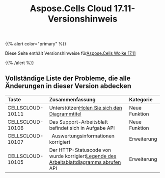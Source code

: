 ﻿---
title: Aspose.Cells Cloud 17.11-Versionshinweis
second_title: Aspose.Cells Cloud Documen
type: docs
url: /de/aspose-cells-cloud-17-11-release-notes/
aliases: [/aspose-cells-for-cloud-17-11-release-notes/]
description: Aspose.Cells Cloud unterstützt Excel zum Erstellen, Konvertieren, Zusammenführen, Aufteilen, Schützen, inneren Objektvorgang usw
weight: 10
---
{{% alert color="primary" %}} 

 Diese Seite enthält Versionshinweise für[Aspose.Cells Wolke 17.11](https://apireference.aspose.cloud/cells/)

{{% /alert %}} 
## **Vollständige Liste der Probleme, die alle Änderungen in dieser Version abdecken**

|**Taste**|**Zusammenfassung**|**Kategorie**|
|:- |:- |:- |
|CELLSCLOUD-10111| Unterstützen[Holen Sie sich den Diagrammtitel](https://apireference.aspose.cloud/cells/#!/CellsCharts/CellsCharts_GetWorksheetChartTitle)|Neue Funktion|
|CELLSCLOUD-10106 | Das Support-Arbeitsblatt befindet sich in Aufgabe API|Neue Funktion|
|CELLSCLOUD-10107|` `Auswertungsinformationen korrigiert| Erweiterung|
|CELLSCLOUD-10105| Der HTTP-Statuscode von wurde korrigiert[Legende des Arbeitsblattdiagramms abrufen](https://apireference.aspose.cloud/cells/#!/CellsCharts/CellsCharts_GetWorksheetChartLegend) API|Erweiterung|


